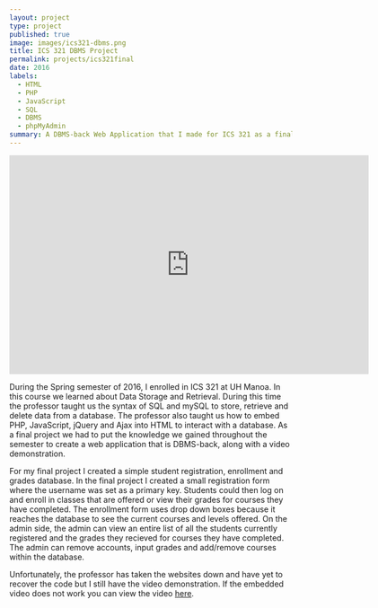 ```yaml
---
layout: project
type: project
published: true
image: images/ics321-dbms.png
title: ICS 321 DBMS Project
permalink: projects/ics321final
date: 2016
labels:
  - HTML
  - PHP
  - JavaScript
  - SQL
  - DBMS
  - phpMyAdmin
summary: A DBMS-back Web Application that I made for ICS 321 as a final project.
---
```


<center><iframe width="640" height="390" src="https://www.youtube.com/embed/lrF2E7t7txI" frameborder="0" allowfullscreen></iframe></center>

During the Spring semester of 2016, I enrolled in ICS 321 at UH Manoa. In this course we learned about Data Storage and Retrieval. During this time the professor taught us the syntax of SQL and mySQL to store, retrieve and delete data from a database. The professor also taught us how to embed PHP, JavaScript, jQuery and Ajax into HTML to interact with a database. As a final project we had to put the knowledge we gained throughout the semester to create a web application that is DBMS-back, along with a video demonstration.

For my final project I created a simple student registration, enrollment and grades database. In the final project I created a small registration form where the username was set as a primary key. Students could then log on and enroll in classes that are offered or view their grades for courses they have completed. The enrollment form uses drop down boxes because it reaches the database to see the current courses and levels offered. On the admin side, the admin can view an entire list of all the students currently registered and the grades they recieved for courses they have completed. The admin can remove accounts, input grades and add/remove courses within the database.

Unfortunately, the professor has taken the websites down and have yet to recover the code but I still have the video demonstration. If the embedded video does not work you can view the video [here](https://youtu.be/lrF2E7t7txI).
